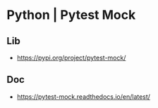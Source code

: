 # Python | Pytest Mock
## Lib
- https://pypi.org/project/pytest-mock/
## Doc
- https://pytest-mock.readthedocs.io/en/latest/
